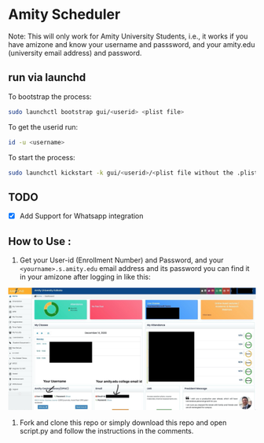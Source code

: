 # Amity Scheduler

Note: This will only work for Amity University Students, i.e., it works if you have amizone and know your username and passsword, and your amity.edu (university email address) and password.

## run via launchd

To bootstrap the process:
```bash
sudo launchctl bootstrap gui/<userid> <plist file>
```

To get the userid run:
```bash
id -u <username>
```

To start the process:
```bash
sudo launchctl kickstart -k gui/<userid>/<plist file without the .plist>
```

## TODO

- [x] Add Support for Whatsapp integration

## How to Use : 

1. Get your User-id (Enrollment Number) and Password, and your `<yourname>.s.amity.edu` email address and its password you can find it in your amizone after logging in like this:

![image](/Assets/usernamepass.jpg)

<!-- <img src="AmityDayScheduleScript/../2020-12-12_01:41.png" style="width:1500px;height:800px;"> -->

1. Fork and clone this repo or simply download this repo and open script.py and follow the instructions in the comments.

